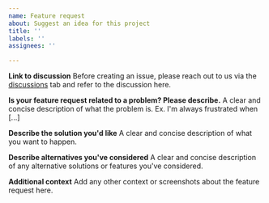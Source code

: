 ```yaml
---
name: Feature request
about: Suggest an idea for this project
title: ''
labels: ''
assignees: ''

---
```


**Link to discussion**
Before creating an issue, please reach out to us via the [discussions](https://github.com/AnarchoSystems/RedCat/discussions/categories/ideas) tab and refer to the discussion here.

**Is your feature request related to a problem? Please describe.**
A clear and concise description of what the problem is. Ex. I'm always frustrated when [...]

**Describe the solution you'd like**
A clear and concise description of what you want to happen.

**Describe alternatives you've considered**
A clear and concise description of any alternative solutions or features you've considered.

**Additional context**
Add any other context or screenshots about the feature request here.
